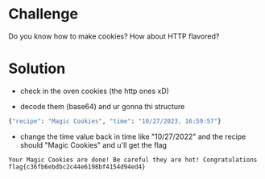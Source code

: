 # Challenge

Do you know how to make cookies? How about HTTP flavored?

# Solution

- check in the oven cookies (the http ones xD)

- decode them (base64) and ur gonna thi structure

```bash
{"recipe": "Magic Cookies", "time": "10/27/2023, 16:59:57"}
```

- change the time value  back in time like "10/27/2022" and the recipe should "Magic Cookies" and u'll get the flag

```
Your Magic Cookies are done! Be careful they are hot! Congratulations flag{c36fb6ebdbc2c44e6198bf4154d94ed4}

```
